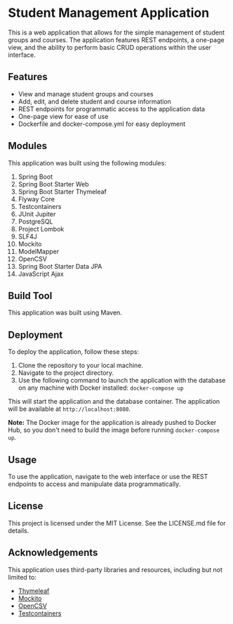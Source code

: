 # Student Management Application

This is a web application that allows for the simple management of student groups and courses. The application features REST endpoints, a one-page view, and the ability to perform basic CRUD operations within the user interface.

## Features

* View and manage student groups and courses
* Add, edit, and delete student and course information
* REST endpoints for programmatic access to the application data
* One-page view for ease of use
* Dockerfile and docker-compose.yml for easy deployment

## Modules

This application was built using the following modules:

1. Spring Boot
2. Spring Boot Starter Web
3. Spring Boot Starter Thymeleaf
4. Flyway Core
5. Testcontainers
6. JUnit Jupiter
7. PostgreSQL
8. Project Lombok
9. SLF4J
10. Mockito
11. ModelMapper
12. OpenCSV
13. Spring Boot Starter Data JPA
14. JavaScript Ajax

## Build Tool

This application was built using Maven.

## Deployment

To deploy the application, follow these steps:

1. Clone the repository to your local machine.
2. Navigate to the project directory.
3. Use the following command to launch the application with the database on any machine with Docker installed: `docker-compose up`

This will start the application and the database container. The application will be available at `http://localhost:8080`.

**Note:** The Docker image for the application is already pushed to Docker Hub, so you don't need to build the image before running `docker-compose up`.

## Usage

To use the application, navigate to the web interface or use the REST endpoints to access and manipulate data programmatically.


## License

This project is licensed under the MIT License. See the LICENSE.md file for details.

## Acknowledgements

This application uses third-party libraries and resources, including but not limited to:

* [Thymeleaf](https://www.thymeleaf.org/)
* [Mockito](https://site.mockito.org/)
* [OpenCSV](http://opencsv.sourceforge.net/)
* [Testcontainers](https://www.testcontainers.org/)
